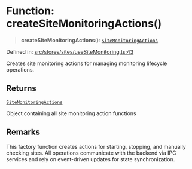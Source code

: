 # Function: createSiteMonitoringActions()

> **createSiteMonitoringActions**(): [`SiteMonitoringActions`](../interfaces/SiteMonitoringActions.md)

Defined in: [src/stores/sites/useSiteMonitoring.ts:43](https://github.com/Nick2bad4u/Uptime-Watcher/blob/main/src/stores/sites/useSiteMonitoring.ts#L43)

Creates site monitoring actions for managing monitoring lifecycle operations.

## Returns

[`SiteMonitoringActions`](../interfaces/SiteMonitoringActions.md)

Object containing all site monitoring action functions

## Remarks

This factory function creates actions for starting, stopping, and manually
checking sites. All operations communicate with the backend via IPC services
and rely on event-driven updates for state synchronization.
